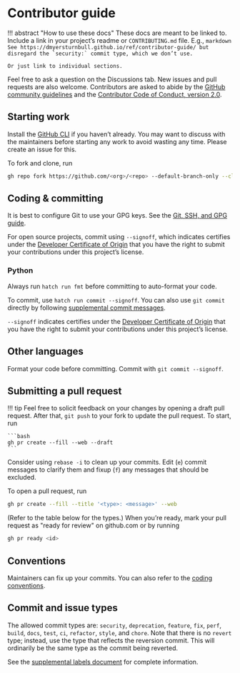 # Contributor guide

!!! abstract "How to use these docs"
    These docs are meant to be linked to.
    Include a link in your project’s readme or `CONTRIBUTING.md` file.
    E.g.,
    ```markdown
    See https://dmyersturnbull.github.io/ref/contributor-guide/
    but disregard the `security:` commit type, which we don’t use.
    ```

    Or just link to individual sections.

Feel free to ask a question on the Discussions tab.
New issues and pull requests are also welcome.
Contributors are asked to abide by the
[GitHub community guidelines](https://docs.github.com/en/site-policy/github-terms/github-community-guidelines)
and the [Contributor Code of Conduct, version 2.0](https://www.contributor-covenant.org/version/2/0/code_of_conduct/).

## Starting work

Install the [GitHub CLI](https://cli.github.com/) if you haven’t already.
You may want to discuss with the maintainers before starting any work to avoid wasting any time.
Please create an issue for this.

To fork and clone, run

```bash
gh repo fork https://github.com/<org>/<repo> --default-branch-only --clone
```

## Coding & committing

It is best to configure Git to use your GPG keys.
See the [Git, SSH, and GPG guide](../guide/git-ssh-and-gpg.md).

For open source projects, commit using `--signoff`,
which indicates certifies under the [Developer Certificate of Origin](https://developercertificate.org/)
that you have the right to submit your contributions under this project’s license.

### Python

Always run `hatch run fmt` before committing to auto-format your code.

To commit, use `hatch run commit --signoff`.
You can also use `git commit` directly by following [supplemental commit messages](maintainer-guide.md#Reference).

`--signoff` indicates certifies under the [Developer Certificate of Origin](https://developercertificate.org/)
that you have the right to submit your contributions under this project’s license.

## Other languages

Format your code before committing.
Commit with `git commit --signoff`.

## Submitting a pull request

!!! tip
    Feel free to solicit feedback on your changes by opening a draft pull request.
    After that, `git push` to your fork to update the pull request.
    To start, run

    ```bash
    gh pr create --fill --web --draft
    ```

Consider using `rebase -i` to clean up your commits.
Edit (`e`) commit messages to clarify them and fixup (`f`) any messages that should be excluded.

To open a pull request, run

```bash
gh pr create --fill --title '<type>: <message>' --web
```

(Refer to the table below for the types.)
When you’re ready, mark your pull request as "ready for review" on github.com or by running

```bash
gh pr ready <id>
```

## Conventions

Maintainers can fix up your commits.
You can also refer to the [coding conventions](https://dmyersturnbull.github.io/ref/contributor-guide/).

## Commit and issue types

The allowed commit types are:
`security`, `deprecation`, `feature`, `fix`, `perf`, `build`, `docs`, `test`, `ci`, `refactor`, `style`, and `chore`.
Note that there is no `revert` type; instead, use the type that reflects the reversion commit.
This will ordinarily be the same type as the commit being reverted.

See the [supplemental labels document](../ref/issue-labels.md) for complete information.
